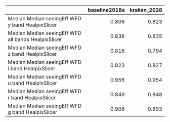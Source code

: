 |                                                     |   baseline2018a |   kraken_2028 |
|:----------------------------------------------------|----------------:|--------------:|
| Median Median seeingEff WFD y band HealpixSlicer    |           0.806 |         0.823 |
| Median Median seeingEff WFD all bands HealpixSlicer |           0.836 |         0.835 |
| Median Median seeingEff WFD z band HealpixSlicer    |           0.816 |         0.794 |
| Median Median seeingEff WFD i band HealpixSlicer    |           0.823 |         0.827 |
| Median Median seeingEff WFD u band HealpixSlicer    |           0.956 |         0.954 |
| Median Median seeingEff WFD r band HealpixSlicer    |           0.849 |         0.848 |
| Median Median seeingEff WFD g band HealpixSlicer    |           0.906 |         0.893 |

